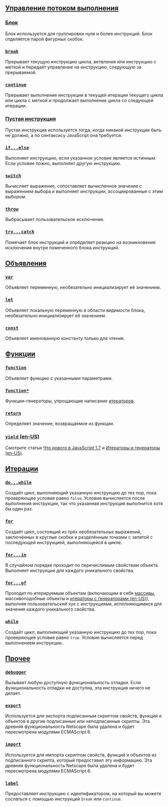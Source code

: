 ## [Управление потоком выполнения](https://developer.mozilla.org/ru/docs/Web/JavaScript/Reference/Statements#управление_потоком_выполнения)

### [Блок](https://developer.mozilla.org/ru/docs/Web/JavaScript/Reference/Statements/block)

Блок используется для группировки нуля и более инструкций. Блок отделяется парой фигурных скобок.

### [`break`](https://developer.mozilla.org/ru/docs/Web/JavaScript/Reference/Statements/break)

Прерывает текущую инструкцию цикла, ветвления или инструкцию с меткой и передаёт управление на инструкцию, следующую за прерываемой.

### [`continue`](https://developer.mozilla.org/ru/docs/Web/JavaScript/Reference/Statements/continue)

Прерывает выполнение инструкции в текущей итерации текущего цикла или цикла с меткой и продолжает выполнение цикла со следующей итерации.

### [Пустая инструкция](https://developer.mozilla.org/ru/docs/Web/JavaScript/Reference/Statements/Empty)

Пустая инструкция используется тогда, когда никакой инструкции быть не должно, а по синтаксису JavaScript она требуется.

### [`if...else`](https://developer.mozilla.org/ru/docs/Web/JavaScript/Reference/Statements/if...else)

Выполняет инструкцию, если указанное условие является истинным. Если условие ложно, выполняет другую инструкцию.

### [`switch`](https://developer.mozilla.org/ru/docs/Web/JavaScript/Reference/Statements/switch)

Вычисляет выражение, сопоставляет вычисленное значение с выражением выбора и выполняет инструкции, ассоциированные с этим выбором.

### [`throw`](https://developer.mozilla.org/ru/docs/Web/JavaScript/Reference/Statements/throw)

Выбрасывает пользовательское исключение.

### [`try...catch`](https://developer.mozilla.org/ru/docs/Web/JavaScript/Reference/Statements/try...catch)

Помечает блок инструкций и определяет реакцию на возникновение исключения внутри помеченного блока инструкций.

## [Объявления](https://developer.mozilla.org/ru/docs/Web/JavaScript/Reference/Statements#объявления)

### [`var`](https://developer.mozilla.org/ru/docs/Web/JavaScript/Reference/Statements/var)

Объявляет переменную, необязательно инициализирует её значением.

### [`let`](https://developer.mozilla.org/ru/docs/Web/JavaScript/Reference/Statements/let)

Объявляет локальную переменную в области видимости блока, необязательно инициализирует её значением.

### [`const`](https://developer.mozilla.org/ru/docs/Web/JavaScript/Reference/Statements/const)

Объявляет именованную константу только для чтения.

## [Функции](https://developer.mozilla.org/ru/docs/Web/JavaScript/Reference/Statements#функции)

### [`function`](https://developer.mozilla.org/ru/docs/Web/JavaScript/Reference/Statements/function)

Объявляет функцию с указанными параметрами.

### [`function*`](https://developer.mozilla.org/ru/docs/Web/JavaScript/Reference/Statements/function*)

Функции-генераторы, упрощающие написание [итераторов](https://developer.mozilla.org/ru/docs/Web/JavaScript/Reference/Iteration_protocols).

### [`return`](https://developer.mozilla.org/ru/docs/Web/JavaScript/Reference/Statements/return)

Определяет значение, возвращаемое из функции.

### [`yield` (en-US)](https://developer.mozilla.org/en-US/docs/Web/JavaScript/Reference/Operators/yield "Currently only available in English (US)")

Смотрите статьи [Что нового в JavaScript 1.7](https://developer.mozilla.org/ru/docs/Web/JavaScript/New_in_JavaScript/1.7 "This is a link to an unwritten page") и [Итераторы и генераторы (en-US)](https://developer.mozilla.org/en-US/docs/Web/JavaScript/Guide/Iterators_and_generators "Currently only available in English (US)").

## [Итерации](https://developer.mozilla.org/ru/docs/Web/JavaScript/Reference/Statements#итерации)

### [`do...while`](https://developer.mozilla.org/ru/docs/Web/JavaScript/Reference/Statements/do...while)

Создаёт цикл, выполняющий указанную инструкцию до тех пор, пока проверяющее условие равно `false`. Условие вычисляется после выполнения инструкции, так что указанная инструкция выполнится хотя бы один раз.

### [`for`](https://developer.mozilla.org/ru/docs/Web/JavaScript/Reference/Statements/for)

Создаёт цикл, состоящий из трёх необязательных выражений, заключённых в круглые скобки и разделённым точками с запятой с последующей инструкцией, выполняющейся в цикле.

### [`for...in`](https://developer.mozilla.org/ru/docs/Web/JavaScript/Reference/Statements/for...in)

В случайном порядке проходит по перечислимым свойствам объекта. Выполняет инструкции для каждого уникального свойства.

 ### [`for...of`](https://developer.mozilla.org/ru/docs/Web/JavaScript/Reference/Statements/for...of)

Проходит по итерируемым объектам (включающим в себя [массивы](https://developer.mozilla.org/ru/docs/Web/JavaScript/Reference/Global_Objects/Array), массивоподобные объекты и [итераторы с генераторами (en-US)](https://developer.mozilla.org/en-US/docs/Web/JavaScript/Guide/Iterators_and_generators "Currently only available in English (US)")), выполняя пользовательский хук с инструкциями, исполняющимися для значения каждого уникального свойства.

### [`while`](https://developer.mozilla.org/ru/docs/Web/JavaScript/Reference/Statements/while)

Создаёт цикл, выполняющий указанную инструкцию до тех пор, пока проверяющее условие равно `true`. Условие вычисляется перед выполнением инструкции..

## [Прочее](https://developer.mozilla.org/ru/docs/Web/JavaScript/Reference/Statements#прочее)

### [`debugger`](https://developer.mozilla.org/ru/docs/Web/JavaScript/Reference/Statements/debugger)

Вызывает любую доступную функциональность отладки. Если функциональность отладки не доступна, эта инструкция ничего не делает.

### [`export`](https://developer.mozilla.org/ru/docs/Web/JavaScript/Reference/Statements/export)

Используется для экспорта подписанным скриптом свойств, функций и объектов в другие подписанные или неподписанные скрипты. Эта древняя функциональность Netscape была удалена и будет пересмотрена модулями ECMAScript 6.

### [`import`](https://developer.mozilla.org/ru/docs/Web/JavaScript/Reference/Statements/import)

Используется для импорта скриптом свойств, функций и объектов из подписанного скрипта, который предоставил эту информацию. Эта древняя функциональность Netscape была удалена и будет пересмотрена модулями ECMAScript 6.

### [`label`](https://developer.mozilla.org/ru/docs/Web/JavaScript/Reference/Statements/label)

Предоставляет инструкцию с идентификатором, на который вы можете сослаться с помощью инструкций `break` или `continue`.